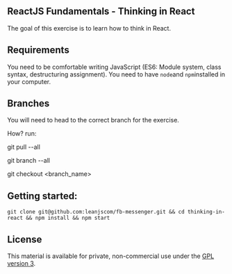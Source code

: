 ## ReactJS Fundamentals - Thinking in React

The goal of this exercise is to learn how to think in React.

## Requirements
You need to be comfortable writing JavaScript (ES6: Module system, class syntax, destructuring assignment).
You need to have `node`and `npm`installed in your computer.

## Branches

You will need to head to the correct branch for the exercise.

How? run:

git pull --all

git branch --all

git checkout <branch_name>

## Getting started:

`git clone git@github.com:leanjscom/fb-messenger.git && cd thinking-in-react && npm install && npm start`

## License

This material is available for private, non-commercial use under the [GPL version 3](http://www.gnu.org/licenses/gpl-3.0-standalone.html).
